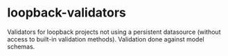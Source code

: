 # loopback-validators
Validators for loopback projects not using a persistent datasource (without access to built-in validation methods). Validation done against model schemas.
